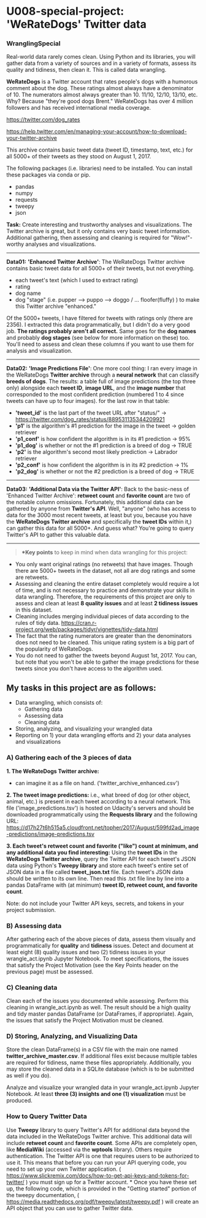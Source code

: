 # U008-special-project: 'WeRateDogs' Twitter data

### WranglingSpecial

Real-world data rarely comes clean. Using Python and its libraries, you will gather data from a variety of sources and in a variety of formats, assess its quality and tidiness, then clean it. This is called data wrangling. 

**WeRateDogs** is a Twitter account that rates people's dogs with a humorous comment about the dog. These ratings almost always have a denominator of 10. The numerators almost always greater than 10. 11/10, 12/10, 13/10, etc. Why? Because "they're good dogs Brent." WeRateDogs has over 4 million followers and has received international media coverage.

https://twitter.com/dog_rates

https://help.twitter.com/en/managing-your-account/how-to-download-your-twitter-archive

This archive contains basic tweet data (tweet ID, timestamp, text, etc.) for all 5000+ of their tweets as they stood on August 1, 2017.

The following packages (i.e. libraries) need to be installed. You can install these packages via conda or pip. 
 - pandas
 - numpy
 - requests
 - tweepy
 - json
 
__Task:__ Create interesting and trustworthy analyses and visualizations. The Twitter archive is great, but it only contains very basic tweet information. Additional gathering, then assessing and cleaning is required for "Wow!"-worthy analyses and visualizations.  

------------------------------
__Data01:__ **'Enhanced Twitter Archive'**: The WeRateDogs Twitter archive contains basic tweet data for all 5000+ of their tweets, but not everything. 
 - each tweet's text (which I used to extract rating)
 - rating
 - dog name
 - dog "stage" (i.e. pupper --> puppo --> doggo / ... floofer(fluffy) ) to make this Twitter archive "enhanced." 

Of the 5000+ tweets, I have filtered for tweets with ratings only (there are 2356). I extracted this data programmatically, but I didn't do a very good job. **The ratings probably aren't all correct.** Same goes for the **dog names** and probably **dog stages** (see below for more information on these) too. You'll need to assess and clean these columns if you want to use them for analysis and visualization.

------------------------------
__Data02:__ **'Image Predictions File'**: One more cool thing: I ran every image in the WeRateDogs **Twitter archive** through a **neural network** that can classify **breeds of dogs**. The results: a table full of image predictions (the top three only) alongside each **tweet ID**, **image URL**, and the **image number** that corresponded to the most confident prediction (numbered 1 to 4 since tweets can have up to four images). for the last row in that table:
 - **'tweet_id'** is the last part of the tweet URL after "status/" → https://twitter.com/dog_rates/status/889531135344209921
 - **'p1'** is the algorithm's #1 prediction for the image in the tweet → golden retriever
 - **'p1_conf'** is how confident the algorithm is in its #1 prediction → 95%
 - **'p1_dog'** is whether or not the #1 prediction is a breed of dog → TRUE
 - **'p2'** is the algorithm's second most likely prediction → Labrador retriever
 - **'p2_conf'** is how confident the algorithm is in its #2 prediction → 1%
 - **'p2_dog'** is whether or not the #2 prediction is a breed of dog → TRUE

--------------------------------
__Data03:__ **'Additional Data via the Twitter API'**: Back to the basic-ness of 'Enhanced Twitter Archive': **retweet count** and **favorite count** are two of the notable column omissions. Fortunately, this additional data can be gathered by anyone from **Twitter's API**. Well, "anyone" (who has access to data for the 3000 most recent tweets, at least but you, because you have the **WeRateDogs Twitter archive** and specifically the **tweet IDs** within it,) can gather this data for all 5000+. And guess what? You're going to query Twitter's API to gather this valuable data.

--------------------------------
> __*Key points__ to keep in mind when data wrangling for this project:
 - You only want original ratings (no retweets) that have images. Though there are 5000+ tweets in the dataset, not all are dog ratings and some are retweets.
 - Assessing and cleaning the entire dataset completely would require a lot of time, and is not necessary to practice and demonstrate your skills in data wrangling. Therefore, the requirements of this project are only to assess and clean at least **8 quality issues** and at least **2 tidiness issues** in this dataset.
 - Cleaning includes merging individual pieces of data according to the rules of tidy data. https://cran.r-project.org/web/packages/tidyr/vignettes/tidy-data.html
 - The fact that the rating numerators are greater than the denominators does not need to be cleaned. This unique rating system is a big part of the popularity of WeRateDogs.
 - You do not need to gather the tweets beyond August 1st, 2017. You can, but note that you won't be able to gather the image predictions for these tweets since you don't have access to the algorithm used.

## My tasks in this project are as follows:

 - Data wrangling, which consists of:
   - Gathering data
   - Assessing data
   - Cleaning data
 - Storing, analyzing, and visualizing your wrangled data
 - Reporting on 1) your data wrangling efforts and 2) your data analyses and visualizations


### A) Gathering each of the 3 pieces of data

__1. The WeRateDogs Twitter archive:__ 
 - can imagine it as a file on hand. ('twitter_archive_enhanced.csv')

__2. The tweet image predictions:__ i.e., what breed of dog (or other object, animal, etc.) is present in each tweet according to a neural network. This file ('image_predictions.tsv') is hosted on Udacity's servers and should be downloaded programmatically using the **Requests library** and the following URL: https://d17h27t6h515a5.cloudfront.net/topher/2017/August/599fd2ad_image-predictions/image-predictions.tsv

__3. Each tweet's retweet count and favorite ("like") count at minimum, and any additional data you find interesting:__ Using the **tweet IDs** in the **WeRateDogs Twitter archive**, query the Twitter API for each tweet's JSON data using Python's **Tweepy library** and store each tweet's entire set of JSON data in a file called **tweet_json.txt** file. Each tweet's JSON data should be written to its own line. Then read this .txt file line by line into a pandas DataFrame with (at minimum) **tweet ID, retweet count, and favorite count**. 

Note: do not include your Twitter API keys, secrets, and tokens in your project submission.

### B) Assessing data
After gathering each of the above pieces of data, assess them visually and programmatically for **quality** and **tidiness** issues. Detect and document at least eight (8) quality issues and two (2) tidiness issues in your wrangle_act.ipynb Jupyter Notebook. To meet specifications, the issues that satisfy the Project Motivation (see the Key Points header on the previous page) must be assessed.

### C) Cleaning data
Clean each of the issues you documented while assessing. Perform this cleaning in wrangle_act.ipynb as well. The result should be a high quality and tidy master pandas DataFrame (or DataFrames, if appropriate). Again, the issues that satisfy the Project Motivation must be cleaned.

### D) Storing, Analyzing, and Visualizing Data
Store the clean DataFrame(s) in a CSV file with the main one named **twitter_archive_master.csv**. If additional files exist because multiple tables are required for tidiness, name these files appropriately. Additionally, you may store the cleaned data in a SQLite database (which is to be submitted as well if you do).

Analyze and visualize your wrangled data in your wrangle_act.ipynb Jupyter Notebook. At least **three (3) insights and one (1) visualization** must be produced.


### How to Query Twitter Data
Use **Tweepy** library to query Twitter's API for additional data beyond the data included in the WeRateDogs Twitter archive. This additional data will include **retweet count** and **favorite count**. Some APIs are completely open, like **MediaWiki** (accessed via the **wptools** library). Others require authentication. The Twitter API is one that requires users to be authorized to use it. This means that before you can run your API querying code, you need to set up your own Twitter application. ( https://www.slickremix.com/docs/how-to-get-api-keys-and-tokens-for-twitter/ ) you must sign up for a Twitter account. * Once you have these set up, the following code, which is provided in the "Getting started" portion of the tweepy documentation, ( https://media.readthedocs.org/pdf/tweepy/latest/tweepy.pdf ) will create an API object that you can use to gather Twitter data.


